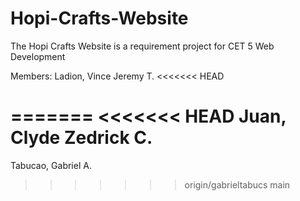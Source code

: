 # Hopi-Crafts-Website
 
 The Hopi Crafts Website is a requirement project for CET 5 Web Development

 Members:
 Ladion, Vince Jeremy T.
<<<<<<< HEAD

=======
<<<<<<< HEAD
 Juan, Clyde Zedrick C.
=======
 Tabucao, Gabriel A. 

>>>>>>> origin/gabrieltabucs
>>>>>>> main
